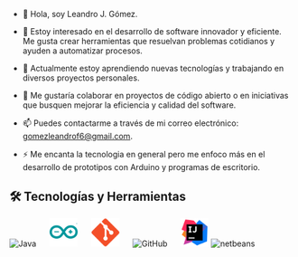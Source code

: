 - 👋 Hola, soy Leandro J. Gómez.
  
- 👀 Estoy interesado en el desarrollo de software innovador y eficiente. Me gusta crear herramientas que resuelvan problemas cotidianos y ayuden a automatizar procesos.
  
- 🌱 Actualmente estoy aprendiendo nuevas tecnologías y trabajando en diversos proyectos personales.
  
- 💞️ Me gustaría colaborar en proyectos de código abierto o en iniciativas que busquen mejorar la eficiencia y calidad del software.
  
- 📫 Puedes contactarme a través de mi correo electrónico: [gomezleandrof6@gmail.com](mailto:gomezleandrof6@gmail.com).
  
- ⚡ Me encanta la tecnologia en general pero me enfoco más en el desarrollo de prototipos con Arduino y programas de escritorio.

## 🛠 Tecnologías y Herramientas

<p>
  <img src="https://cdn.jsdelivr.net/gh/devicons/devicon/icons/java/java-original.svg" alt="Java" width="50" height="50"/>
  &nbsp;&nbsp;&nbsp;&nbsp;
  
  <img src="https://github.com/devicons/devicon/blob/v2.16.0/icons/arduino/arduino-original.svg" alt="Arduino" width="50" height="50"/>
  &nbsp;&nbsp;&nbsp;&nbsp;

  <img src="https://github.com/devicons/devicon/blob/v2.16.0/icons/git/git-original.svg" alt="Git" width="50" height="50"/>
  &nbsp;&nbsp;&nbsp;&nbsp;

  <img src="https://cdn.jsdelivr.net/gh/devicons/devicon/icons/github/github-original.svg" alt="GitHub" width="50" height="50"/>
  &nbsp;&nbsp;&nbsp;&nbsp;

  <img src="https://github.com/devicons/devicon/blob/v2.16.0/icons/intellij/intellij-original.svg" alt="intellij" width="50" height="50"/>

  <img src="https://img.icons8.com/?size=100&id=4djt356tq8UO&format=png&color=000000" alt="netbeans" width="50" height="50"/>

</p>

<!---
leandrogomezf6/leandrogomezf6 is a ✨ special ✨ repository because its `README.md` (this file) appears on your GitHub profile.
You can click the Preview link to take a look at your changes.
--->
